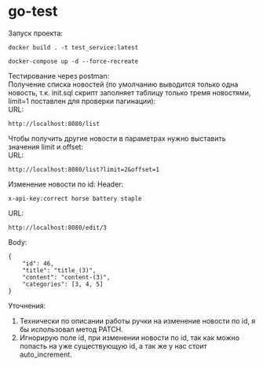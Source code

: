 # go-test
Запуск проекта:  
```
docker build . -t test_service:latest
```
```
docker-compose up -d --force-recreate
```
Тестирование через postman:  
Получение списка новостей (по умолчанию выводится только одна новость, т.к. init.sql скрипт заполняет таблицу только тремя новостями, limit=1 поставлен для проверки пагинации):  
URL:  
```
http://localhost:8080/list
```
Чтобы получить другие новости в параметрах нужно выставить значения limit и offset:  
URL:  
```
http://localhost:8080/list?limit=2&offset=1
```
Изменение новости по id:
Header:
```
x-api-key:correct horse battery staple
```
URL:  
```
http://localhost:8080/edit/3
```
Body:  
```
{
    "id": 46,
    "title": "title_(3)",
    "content": "content-(3)",
    "categories": [3, 4, 5]
}
```
Уточнения:  
1. Технически по описании работы ручки на изменение новости по id, я бы использовал метод PATCH.
2. Игнорирую поле id, при изменении новости по id, так как можно попасть на уже существующую id, а так же у нас стоит auto_increment. 

